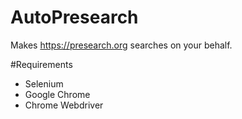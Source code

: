 # AutoPresearch
Makes https://presearch.org searches on your behalf.

#Requirements
- Selenium
- Google Chrome
- Chrome Webdriver
